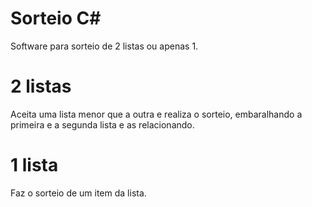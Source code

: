 # Sorteio C#

Software para sorteio de 2 listas ou apenas 1.

# 2 listas
Aceita uma lista menor que a outra e realiza o sorteio, embaralhando a primeira e a segunda lista e as relacionando.

# 1 lista
Faz o sorteio de um item da lista.
